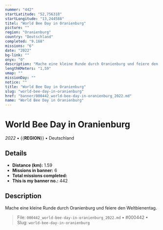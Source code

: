```yaml
---
nummer: "442"
startLatitude: "52,756318"
startLongitude: "13,244588"
titel: "World Bee Day in Oranienburg"
picture: ""
region: "Oranienburg"
country: "Deutschland"
completed: "9.168"
missions: "6"
date: "2022"
bg-link: ""
onyx: "0"
description: "Mache eine kleine Runde durch Oranienburg und feiere den Weltbienentag."
lengthKMeters: "1,59"
umap: ""
missionDay: ""
notice: ""
title: "World Bee Day in Oranienburg"
slug: "world-bee-day-in-oranienburg"
href: "banner/000442_world-bee-day-in-oranienburg_2022.md"
name: "World Bee Day in Oranienburg"
---
```

# World Bee Day in Oranienburg

*2022* • {{__REGION__}} • Deutschland





## Details
- **Distance (km):** 1.59
- **Missions in banner:** 6
- **Total missions completed:** 
- **This is my banner no.:** 442



## Description
Mache eine kleine Runde durch Oranienburg und feiere den Weltbienentag.




> File: `000442_world-bee-day-in-oranienburg_2022.md` • #000442 • Slug: `world-bee-day-in-oranienburg`
